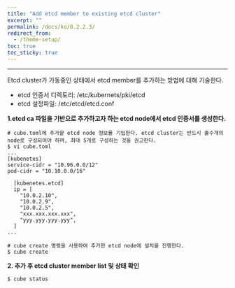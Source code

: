 ```yaml
---
title: "Add etcd member to existing etcd cluster"
excerpt: ""
permalink: /docs/ko/8.2.2.3/
redirect_from:
  - /theme-setup/
toc: true
toc_sticky: true
---
```


---
Etcd cluster가 가동중인 상태에서 etcd member를 추가하는 방법에 대해 기술한다.

* etcd 인증서 디렉토리: /etc/kubernets/pki/etcd
* etcd 설정파일: /etc/etcd/etcd.conf

**1.etcd ca 파일을 기반으로 추가하고자 하는 etcd node에서 etcd 인증서를 생성한다.**

```
# cube.toml에 추가할 etcd node 정보를 기입한다. etcd cluster는 반드시 홀수개의 node로 구성되어야 하며, 최대 5개로 구성하는 것을 권고한다.
$ vi cube.toml
...
[kubenetes]
service-cidr = "10.96.0.0/12"
pod-cidr = "10.10.0.0/16"

  [kubenetes.etcd]
  ip = [
    "10.0.2.10",
    "10.0.2.9",
    "10.0.2.5",
    "xxx.xxx.xxx.xxx",
    "yyy.yyy.yyy.yyy",            
  ]
...

# cube create 명령을 사용하여 추가한 etcd node에 설치를 진행한다.
$ cube create
```

**2. 추가 후 etcd cluster member list 및 상태 확인**

```
$ cube status
```
